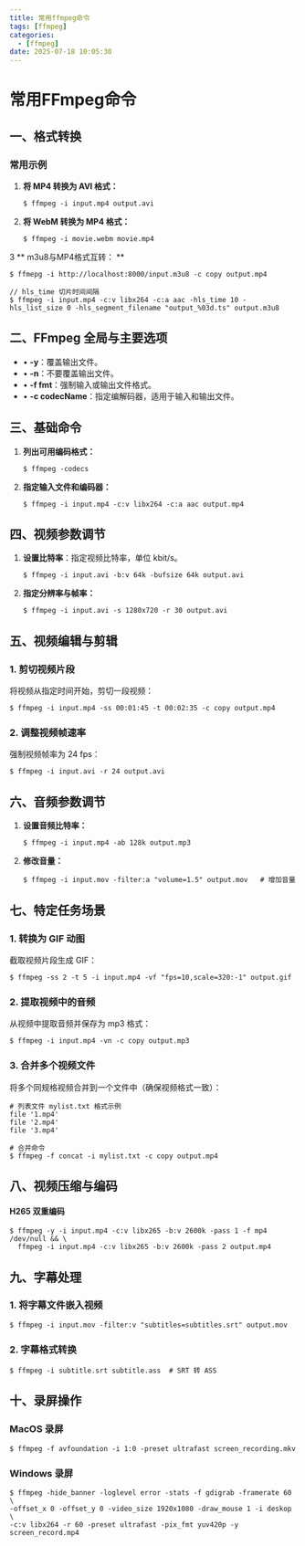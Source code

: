 ```yaml
---
title: 常用ffmpeg命令
tags: [ffmpeg]
categories:
  - [ffmpeg]
date: 2025-07-18 10:05:30
---
```


# 常用FFmpeg命令

## 一、格式转换

### 常用示例

1. **将 MP4 转换为 AVI 格式：**

   ```
   $ ffmpeg -i input.mp4 output.avi
   ```


2. **将 WebM 转换为 MP4 格式：**

   ```
   $ ffmpeg -i movie.webm movie.mp4
   ```
3 ** m3u8与MP4格式互转： **

   ```
   $ ffmepg -i http://localhost:8000/input.m3u8 -c copy output.mp4

   // hls_time 切片时间间隔
   $ ffmpeg -i input.mp4 -c:v libx264 -c:a aac -hls_time 10 -hls_list_size 0 -hls_segment_filename "output_%03d.ts" output.m3u8
   ```
## 二、FFmpeg 全局与主要选项

- • **-y**：覆盖输出文件。
- • **-n**：不要覆盖输出文件。
- • **-f fmt**：强制输入或输出文件格式。
- • **-c codecName**：指定编解码器，适用于输入和输出文件。

## 三、基础命令

1. **列出可用编码格式：**

   ```
   $ ffmpeg -codecs
   ```

2. **指定输入文件和编码器：**

   ```
   $ ffmpeg -i input.mp4 -c:v libx264 -c:a aac output.mp4
   ```

## 四、视频参数调节

1. **设置比特率**：指定视频比特率，单位 kbit/s。

   ```
   $ ffmpeg -i input.avi -b:v 64k -bufsize 64k output.avi
   ```

2. **指定分辨率与帧率：**

   ```
   $ ffmpeg -i input.avi -s 1280x720 -r 30 output.avi
   ```

## 五、视频编辑与剪辑

### 1. 剪切视频片段

将视频从指定时间开始，剪切一段视频：

```
$ ffmpeg -i input.mp4 -ss 00:01:45 -t 00:02:35 -c copy output.mp4
```

### 2. 调整视频帧速率

强制视频帧率为 24 fps：

```
$ ffmpeg -i input.avi -r 24 output.avi
```

## 六、音频参数调节

1. **设置音频比特率：**

   ```
   $ ffmpeg -i input.mp4 -ab 128k output.mp3
   ```

2. **修改音量：**

   ```
   $ ffmpeg -i input.mov -filter:a "volume=1.5" output.mov   # 增加音量
   ```

## 七、特定任务场景

### 1. 转换为 GIF 动图

截取视频片段生成 GIF：

```
$ ffmpeg -ss 2 -t 5 -i input.mp4 -vf "fps=10,scale=320:-1" output.gif
```

### 2. 提取视频中的音频

   从视频中提取音频并保存为 mp3 格式：

   ```
   $ ffmpeg -i input.mp4 -vn -c copy output.mp3
   ```

### 3. 合并多个视频文件

将多个同规格视频合并到一个文件中（确保视频格式一致）：

```
# 列表文件 mylist.txt 格式示例
file '1.mp4'
file '2.mp4'
file '3.mp4'

# 合并命令
$ ffmpeg -f concat -i mylist.txt -c copy output.mp4
```

## 八、视频压缩与编码

#### H265 双重编码

```
$ ffmpeg -y -i input.mp4 -c:v libx265 -b:v 2600k -pass 1 -f mp4 /dev/null && \
  ffmpeg -i input.mp4 -c:v libx265 -b:v 2600k -pass 2 output.mp4
```

## 九、字幕处理

### 1. 将字幕文件嵌入视频

```
$ ffmpeg -i input.mov -filter:v "subtitles=subtitles.srt" output.mov
```

### 2. 字幕格式转换

```
$ ffmpeg -i subtitle.srt subtitle.ass  # SRT 转 ASS
```

## 十、录屏操作

### MacOS 录屏

```
$ ffmpeg -f avfoundation -i 1:0 -preset ultrafast screen_recording.mkv
```

### Windows 录屏

```
$ ffmpeg -hide_banner -loglevel error -stats -f gdigrab -framerate 60 \
-offset_x 0 -offset_y 0 -video_size 1920x1080 -draw_mouse 1 -i deskop \
-c:v libx264 -r 60 -preset ultrafast -pix_fmt yuv420p -y screen_record.mp4
```

